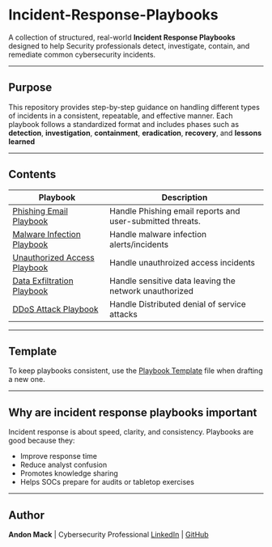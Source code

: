 # Incident-Response-Playbooks

A collection of structured, real-world **Incident Response Playbooks** designed to help Security professionals detect, investigate, contain, and remediate common cybersecurity incidents. 

---

## Purpose

This repository provides step-by-step guidance on handling different types of incidents in a consistent, repeatable, and effective manner. Each playbook follows a standardized format and includes phases such as **detection**, **investigation**, **containment**, **eradication**, **recovery**, and **lessons learned**

---

## Contents

| Playbook | Description |
|----------|-------------|
| [Phishing Email Playbook](https://github.com/amack3131/Phishing-Email.md)         | Handle Phishing email reports and user-submitted threats. |
| [Malware Infection Playbook](https://github.com/amack3131/Malware-Infection-Incident-Response-Playbook/blob/main/README.md) | Handle malware infection alerts/incidents   |
| [Unauthorized Access Playbook](https://github.com/amack3131/Unauthorized-Access-Playbook/blob/main/README.md) | Handle unauthroized access incidents |
| [Data Exfiltration Playbook](./Data-Exfiltration.md) | Handle sensitive data leaving the network unauthorized |
| [DDoS Attack Playbook](./DDos-Attack.md) | Handle Distributed denial of service attacks |
---

## Template

To keep playbooks consistent, use the [Playbook Template](./playbook-template.md) file when drafting a new one.

---

## Why are incident response playbooks important

Incident response is about speed, clarity, and consistency. Playbooks are good because they:
- Improve response time
- Reduce analyst confusion
- Promotes knowledge sharing
- Helps SOCs prepare for audits or tabletop exercises

---

## Author
**Andon Mack** | Cybersecurity Professional
[LinkedIn](https://www.linkedin.com/in/andon-mack-62632ab2/) | [GitHub](https://github.com/amack3131)
